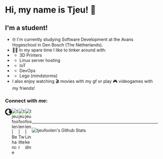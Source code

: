 # Hi, my name is Tjeu! 👋

## I'm a student!
- 🤓 I'm currently studying Software Development at the Avans Hogeschool in Den Bosch (The Netherlands). 
- 👨‍💻 In my spare time I like to tinker around with:
- - 3D Printers
- - Linux server hosting
- - IoT
- - DevOps
- - Lego (mindstorms)
- I also enjoy watching 🎬 movies with my gf or play 🎮 videogames with my friends!

### Connect with me:
[<img align="left" alt="tjeufoolen.nl | Website" width="22px" src="https://raw.githubusercontent.com/iconic/open-iconic/master/svg/globe.svg"  />][website]
[<img align="left" alt="tjeufoolen | Behance" width="22px" src="https://cdn.jsdelivr.net/npm/simple-icons@3.6.0/icons/behance.svg"  />][behance]
[<img align="left" alt="tjeufoolen | Twitter" width="22px" src="https://cdn.jsdelivr.net/npm/simple-icons@3.6.0/icons/twitter.svg"  />][twitter]
[<img align="left" alt="tjeufoolen | Linkedin" width="22px" src="https://cdn.jsdelivr.net/npm/simple-icons@3.6.0/icons/linkedin.svg"  />][linkedin]

<br />
<br />

---

<img align="left" alt="tjeufoolen's Github Stats" src="https://github-readme-stats.vercel.app/api?username=tjeufoolen&show_icons=true&hide_border=true">

[website]: https://tjeufoolen.nl/
[twitter]: https://twitter.com/tjeufoolen
[behance]: https://www.behance.net/TjeuFoolen
[linkedin]: https://www.linkedin.com/in/tjeu-foolen-71b186121/
